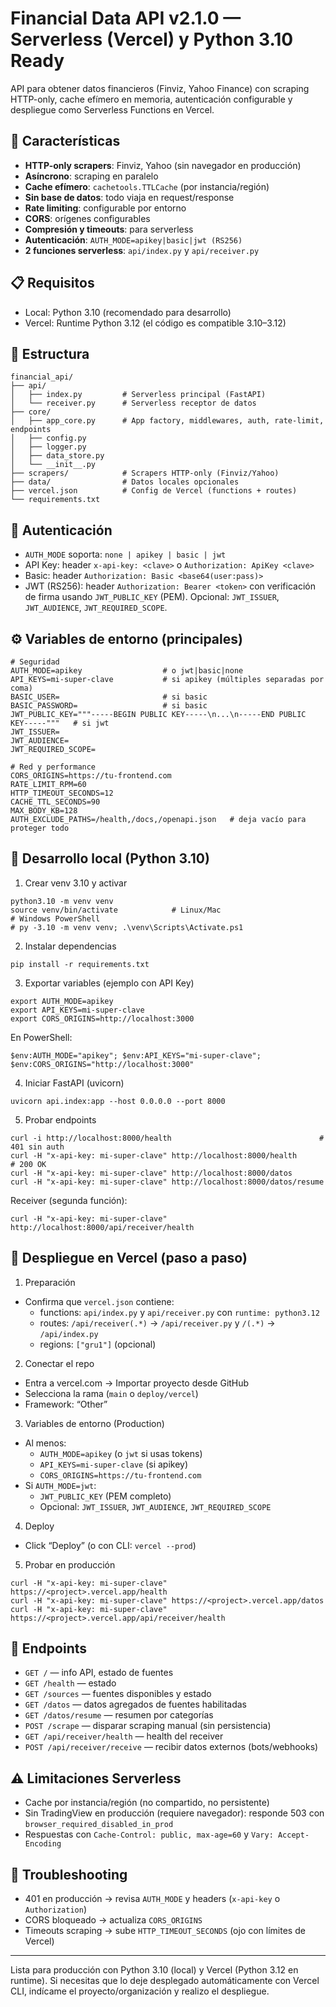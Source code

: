 # Financial Data API v2.1.0 — Serverless (Vercel) y Python 3.10 Ready

API para obtener datos financieros (Finviz, Yahoo Finance) con scraping HTTP-only, cache efímero en memoria, autenticación configurable y despliegue como Serverless Functions en Vercel.

## 🚀 Características

- **HTTP-only scrapers**: Finviz, Yahoo (sin navegador en producción)
- **Asíncrono**: scraping en paralelo
- **Cache efímero**: `cachetools.TTLCache` (por instancia/región)
- **Sin base de datos**: todo viaja en request/response
- **Rate limiting**: configurable por entorno
- **CORS**: orígenes configurables
- **Compresión y timeouts**: para serverless
- **Autenticación**: `AUTH_MODE=apikey|basic|jwt (RS256)`
- **2 funciones serverless**: `api/index.py` y `api/receiver.py`

## 📋 Requisitos

- Local: Python 3.10 (recomendado para desarrollo)
- Vercel: Runtime Python 3.12 (el código es compatible 3.10–3.12)

## 📂 Estructura

```
financial_api/
├── api/
│   ├── index.py         # Serverless principal (FastAPI)
│   └── receiver.py      # Serverless receptor de datos
├── core/
│   ├── app_core.py      # App factory, middlewares, auth, rate-limit, endpoints
│   ├── config.py
│   ├── logger.py
│   ├── data_store.py
│   └── __init__.py
├── scrapers/            # Scrapers HTTP-only (Finviz/Yahoo)
├── data/                # Datos locales opcionales
├── vercel.json          # Config de Vercel (functions + routes)
└── requirements.txt
```

## 🔐 Autenticación

- `AUTH_MODE` soporta: `none | apikey | basic | jwt`
- API Key: header `x-api-key: <clave>` o `Authorization: ApiKey <clave>`
- Basic: header `Authorization: Basic <base64(user:pass)>`
- JWT (RS256): header `Authorization: Bearer <token>` con verificación de firma usando `JWT_PUBLIC_KEY` (PEM). Opcional: `JWT_ISSUER`, `JWT_AUDIENCE`, `JWT_REQUIRED_SCOPE`.

## ⚙️ Variables de entorno (principales)

```
# Seguridad
AUTH_MODE=apikey                  # o jwt|basic|none
API_KEYS=mi-super-clave           # si apikey (múltiples separadas por coma)
BASIC_USER=                       # si basic
BASIC_PASSWORD=                   # si basic
JWT_PUBLIC_KEY="""-----BEGIN PUBLIC KEY-----\n...\n-----END PUBLIC KEY-----"""   # si jwt
JWT_ISSUER=
JWT_AUDIENCE=
JWT_REQUIRED_SCOPE=

# Red y performance
CORS_ORIGINS=https://tu-frontend.com
RATE_LIMIT_RPM=60
HTTP_TIMEOUT_SECONDS=12
CACHE_TTL_SECONDS=90
MAX_BODY_KB=128
AUTH_EXCLUDE_PATHS=/health,/docs,/openapi.json   # deja vacío para proteger todo
```

## 🧪 Desarrollo local (Python 3.10)

1) Crear venv 3.10 y activar
```
python3.10 -m venv venv
source venv/bin/activate            # Linux/Mac
# Windows PowerShell
# py -3.10 -m venv venv; .\venv\Scripts\Activate.ps1
```

2) Instalar dependencias
```
pip install -r requirements.txt
```

3) Exportar variables (ejemplo con API Key)
```
export AUTH_MODE=apikey
export API_KEYS=mi-super-clave
export CORS_ORIGINS=http://localhost:3000
```
En PowerShell:
```
$env:AUTH_MODE="apikey"; $env:API_KEYS="mi-super-clave"; $env:CORS_ORIGINS="http://localhost:3000"
```

4) Iniciar FastAPI (uvicorn)
```
uvicorn api.index:app --host 0.0.0.0 --port 8000
```

5) Probar endpoints
```
curl -i http://localhost:8000/health                                 # 401 sin auth
curl -H "x-api-key: mi-super-clave" http://localhost:8000/health      # 200 OK
curl -H "x-api-key: mi-super-clave" http://localhost:8000/datos
curl -H "x-api-key: mi-super-clave" http://localhost:8000/datos/resume
```

Receiver (segunda función):
```
curl -H "x-api-key: mi-super-clave" http://localhost:8000/api/receiver/health
```

## 🚀 Despliegue en Vercel (paso a paso)

1) Preparación
- Confirma que `vercel.json` contiene:
  - functions: `api/index.py` y `api/receiver.py` con `runtime: python3.12`
  - routes: `/api/receiver(.*)` → `/api/receiver.py` y `/(.*)` → `/api/index.py`
  - regions: `["gru1"]` (opcional)

2) Conectar el repo
- Entra a vercel.com → Importar proyecto desde GitHub
- Selecciona la rama (`main` o `deploy/vercel`)
- Framework: “Other”

3) Variables de entorno (Production)
- Al menos:
  - `AUTH_MODE=apikey` (o `jwt` si usas tokens)
  - `API_KEYS=mi-super-clave` (si apikey)
  - `CORS_ORIGINS=https://tu-frontend.com`
- Si `AUTH_MODE=jwt`:
  - `JWT_PUBLIC_KEY` (PEM completo)
  - Opcional: `JWT_ISSUER`, `JWT_AUDIENCE`, `JWT_REQUIRED_SCOPE`

4) Deploy
- Click “Deploy” (o con CLI: `vercel --prod`)

5) Probar en producción
```
curl -H "x-api-key: mi-super-clave" https://<project>.vercel.app/health
curl -H "x-api-key: mi-super-clave" https://<project>.vercel.app/datos
curl -H "x-api-key: mi-super-clave" https://<project>.vercel.app/api/receiver/health
```

## 🔎 Endpoints

- `GET /` — info API, estado de fuentes
- `GET /health` — estado
- `GET /sources` — fuentes disponibles y estado
- `GET /datos` — datos agregados de fuentes habilitadas
- `GET /datos/resume` — resumen por categorías
- `POST /scrape` — disparar scraping manual (sin persistencia)
- `GET /api/receiver/health` — health del receiver
- `POST /api/receiver/receive` — recibir datos externos (bots/webhooks)

## ⚠️ Limitaciones Serverless

- Cache por instancia/región (no compartido, no persistente)
- Sin TradingView en producción (requiere navegador): responde 503 con `browser_required_disabled_in_prod`
- Respuestas con `Cache-Control: public, max-age=60` y `Vary: Accept-Encoding`

## 🧰 Troubleshooting

- 401 en producción → revisa `AUTH_MODE` y headers (`x-api-key` o `Authorization`)
- CORS bloqueado → actualiza `CORS_ORIGINS`
- Timeouts scraping → sube `HTTP_TIMEOUT_SECONDS` (ojo con límites de Vercel)

---

Lista para producción con Python 3.10 (local) y Vercel (Python 3.12 en runtime). Si necesitas que lo deje desplegado automáticamente con Vercel CLI, indícame el proyecto/organización y realizo el despliegue.
